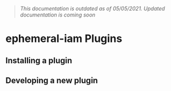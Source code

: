 > *This documentation is outdated as of 05/05/2021. Updated documentation is*
> *coming soon*

# ephemeral-iam Plugins

## Installing a plugin

## Developing a new plugin